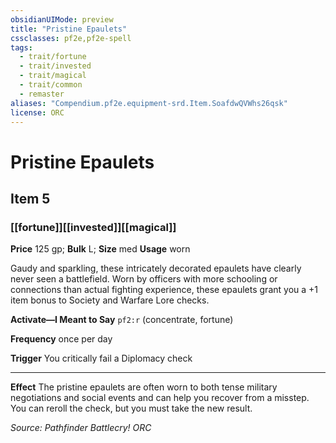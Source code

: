 ```yaml
---
obsidianUIMode: preview
title: "Pristine Epaulets"
cssclasses: pf2e,pf2e-spell
tags:
  - trait/fortune
  - trait/invested
  - trait/magical
  - trait/common
  - remaster
aliases: "Compendium.pf2e.equipment-srd.Item.SoafdwQVWhs26qsk"
license: ORC
---
```

# Pristine Epaulets
## Item 5
### [[fortune]][[invested]][[magical]]


**Price** 125 gp; 
**Bulk** L; **Size** med
**Usage** worn

Gaudy and sparkling, these intricately decorated epaulets have clearly never seen a battlefield. Worn by officers with more schooling or connections than actual fighting experience, these epaulets grant you a +1 item bonus to Society and Warfare Lore checks.

**Activate—I Meant to Say** `pf2:r` (concentrate, fortune)

**Frequency** once per day

**Trigger** You critically fail a Diplomacy check

* * *

**Effect** The pristine epaulets are often worn to both tense military negotiations and social events and can help you recover from a misstep. You can reroll the check, but you must take the new result.

*Source: Pathfinder Battlecry!*
*ORC*